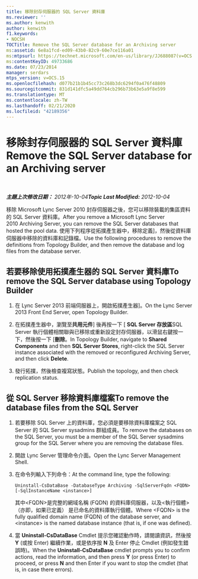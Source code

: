 ```yaml
---
title: 移除封存伺服器的 SQL Server 資料庫
ms.reviewer: ''
ms.author: kenwith
author: kenwith
f1.keywords:
- NOCSH
TOCTitle: Remove the SQL Server database for an Archiving server
ms:assetid: 6e8a1fcd-ed09-43b0-82c9-60e7ce116a01
ms:mtpsurl: https://technet.microsoft.com/en-us/library/JJ688087(v=OCS.15)
ms:contentKeyID: 49733686
ms.date: 07/23/2014
manager: serdars
mtps_version: v=OCS.15
ms.openlocfilehash: d077b21b1b45cc73c268b3dc6294f0a476f48809
ms.sourcegitcommit: 831d141dfc5a49dd764cb296b73b63e5a9f8e599
ms.translationtype: MT
ms.contentlocale: zh-TW
ms.lasthandoff: 02/21/2020
ms.locfileid: "42189356"
---
```

<div data-xmlns="http://www.w3.org/1999/xhtml">

<div class="topic" data-xmlns="http://www.w3.org/1999/xhtml" data-msxsl="urn:schemas-microsoft-com:xslt" data-cs="https://msdn.microsoft.com/">

<div data-asp="https://msdn2.microsoft.com/asp">

# <a name="remove-the-sql-server-database-for-an-archiving-server"></a><span data-ttu-id="64a26-102">移除封存伺服器的 SQL Server 資料庫</span><span class="sxs-lookup"><span data-stu-id="64a26-102">Remove the SQL Server database for an Archiving server</span></span>

</div>

<div id="mainSection">

<div id="mainBody">

<span> </span>

<span data-ttu-id="64a26-103">_**主題上次修改日期：** 2012年-10-04_</span><span class="sxs-lookup"><span data-stu-id="64a26-103">_**Topic Last Modified:** 2012-10-04_</span></span>

<span data-ttu-id="64a26-104">移除 Microsoft Lync Server 2010 封存伺服器之後，您可以移除裝載的集區資料的 SQL Server 資料庫。</span><span class="sxs-lookup"><span data-stu-id="64a26-104">After you remove a Microsoft Lync Server 2010 Archiving Server, you can remove the SQL Server databases that hosted the pool data.</span></span> <span data-ttu-id="64a26-105">使用下列程序從拓撲產生器中，移除定義]，然後從資料庫伺服器中移除的資料庫和記錄檔。</span><span class="sxs-lookup"><span data-stu-id="64a26-105">Use the following procedures to remove the definitions from Topology Builder, and then remove the database and log files from the database server.</span></span>

<div>

## <a name="to-remove-the-sql-server-database-using-topology-builder"></a><span data-ttu-id="64a26-106">若要移除使用拓撲產生器的 SQL Server 資料庫</span><span class="sxs-lookup"><span data-stu-id="64a26-106">To remove the SQL Server database using Topology Builder</span></span>

1.  <span data-ttu-id="64a26-107">在 Lync Server 2013 前端伺服器上，開啟拓撲產生器]。</span><span class="sxs-lookup"><span data-stu-id="64a26-107">On the Lync Server 2013 Front End Server, open Topology Builder.</span></span>

2.  <span data-ttu-id="64a26-108">在拓撲產生器中，瀏覽至**共用元件**] 後再按一下 [ **SQL Server 存放區**SQL Server 執行個體相關聯與已移除或重新設定封存伺服器，以滑鼠右鍵按一下，然後按一下 [**刪除**。</span><span class="sxs-lookup"><span data-stu-id="64a26-108">In Topology Builder, navigate to **Shared Components** and then **SQL Server Stores**, right-click the SQL Server instance associated with the removed or reconfigured Archiving Server, and then click **Delete**.</span></span>

3.  <span data-ttu-id="64a26-109">發行拓撲，然後檢查複寫狀態。</span><span class="sxs-lookup"><span data-stu-id="64a26-109">Publish the topology, and then check replication status.</span></span>

</div>

<div>

## <a name="to-remove-the-database-files-from-the-sql-server"></a><span data-ttu-id="64a26-110">從 SQL Server 移除資料庫檔案</span><span class="sxs-lookup"><span data-stu-id="64a26-110">To remove the database files from the SQL Server</span></span>

1.  <span data-ttu-id="64a26-111">若要移除 SQL Server 上的資料庫，您必須是要移除資料庫檔案之 SQL Server 的 SQL Server sysadmins 群組成員。</span><span class="sxs-lookup"><span data-stu-id="64a26-111">To remove the databases on the SQL Server, you must be a member of the SQL Server sysadmins group for the SQL Server where you are removing the database files.</span></span>

2.  <span data-ttu-id="64a26-112">開啟 Lync Server 管理命令介面。</span><span class="sxs-lookup"><span data-stu-id="64a26-112">Open the Lync Server Management Shell.</span></span>

3.  <span data-ttu-id="64a26-113">在命令列輸入下列命令：</span><span class="sxs-lookup"><span data-stu-id="64a26-113">At the command line, type the following:</span></span>
    
        Uninstall-CsDataBase -DatabaseType Archiving -SqlServerFqdn <FQDN> [-SqlInstanceName <instance>]
    
    <span data-ttu-id="64a26-114">其中\<FQDN\>是完整的網域名稱 (FQDN) 的資料庫伺服器，以及\<執行個體\>（亦即，如果已定義） 是已命名的資料庫執行個體。</span><span class="sxs-lookup"><span data-stu-id="64a26-114">Where \<FQDN\> is the fully qualified domain name (FQDN) of the database server, and \<instance\> is the named database instance (that is, if one was defined).</span></span>

4.  <span data-ttu-id="64a26-115">當 **Uninstall-CsDataBase** Cmdlet 提示您確認動作時，請閱讀資訊，然後按 **Y** (或按 Enter) 繼續作業，或是依序按 **N** 及 Enter 停止 Cmdlet (例如發生錯誤時)。</span><span class="sxs-lookup"><span data-stu-id="64a26-115">When the **Uninstall-CsDataBase** cmdlet prompts you to confirm actions, read the information, and then press **Y** (or press Enter) to proceed, or press **N** and then Enter if you want to stop the cmdlet (that is, in case there errors).</span></span>

</div>

</div>

<span> </span>

</div>

</div>

</div>

